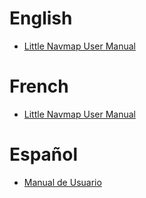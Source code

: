 # English

* [Little Navmap User Manual](en/README.md)

# French

* [Little Navmap User Manual](fr/README.md)

# Español

* [Manual de Usuario](es/README.md)

<!--

# Italian

* [Little Navmap User Manual](it/README.md)

# Deutsch

* [Little Navmap Benutzerhandbuch](de/README.md) \(Work in progress\)

-->
